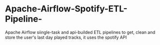 # Apache-Airflow-Spotify-ETL-Pipeline-
Apache Airflow siingle-task and api-builded ETL pipelines to get, clean and store the user's last day played tracks, it uses the spotify API 
